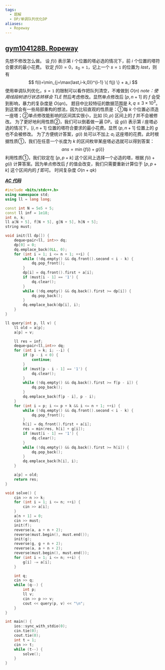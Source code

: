 ```yaml
---
tags:
  - 题解
  - DP/单调队列优化DP
aliases:
  - Ropeway
---
```

## [gym104128B. Ropeway](https://codeforces.com/gym/104128/problem/B)

先想不修改怎么做。
设 $f(i)$ 表示第 $i$ 个位置的塔必选的情况下，前 $i$ 个位置的塔符合要求的最小花费。
钦定 $f(0)=0$，$s_0=\texttt{1}$，记上一个 $s=\texttt{1}$ 的位置为 $last$，则有
$$
f(i)=\min_{j=\max(last,i-k,0)}^{i-1} \{ f(j) \} + a_i
$$
使用单调队列优化，$s=\texttt{1}$ 的限制可以看作把队列清空，不难做到 $O(n)$
*note：使用线段树进行状态转移会 TLE*
然后考虑修改。显然单点修改后 $[p,n+1]$ 的 $f$ 会受到影响，暴力的复杂度是 $O(qn)$。
题目中比较特征的数据范围是 $k,q\le 3\times 10^3$。到这里会有一些局部重构的想法，因为比较直观的性质是：①每 $k$ 个位置必须造一座塔；②单点修改能影响的区间其实很小，比如 $[0,p)$ 区间上的 $f$ 并不会被修改。
为了更好地利用性质②，我们可以倒着做一遍 DP。设 $g(i)$ 表示第 $i$ 座塔必选的情况下，$[i,n+1]$ 位置的塔符合要求的最小花费。显然 $(p,n+1]$ 位置上的 $g$ 也不会被修改。
为了方便统计答案，$g(i)$ 处可以不加上 $a_i$ 这座塔的花费。此时根据性质①，我们在任意一个长度为 $k$ 的区间枚举某座塔必选就可以得到答案：
$$
ans = \min \{ f(i) + g(i) \}
$$
利用性质①，我们钦定在 $[p,p+k]$ 这个区间上选择一个必造的塔，根据 $f(i)+g(i)$ 计算答案。因为单点修改后 $f$ 的值会改变，我们只需要重新计算位于 $[p,p+k]$ 这个区间内的 $f$ 即可。
时间复杂度 $O(n+qk)$

[***AC 代码***]()

```cpp
#include <bits/stdc++.h>
using namespace std;
using ll = long long;

const int N = 5e5 + 5;
const ll inf = 1e18;
int n, k;
ll a[N + 5], f[N + 5], g[N + 5], h[N + 5];
string must;

void init(ll dp[]) {
    deque<pair<ll, int>> dq;
    dp[0] = 0;
    dq.emplace_back(0LL, 0);
    for (int i = 1; i <= n + 1; ++i) {
        while (!dq.empty() && dq.front().second < i - k) {
            dq.pop_front();
        }
        dp[i] = dq.front().first + a[i];
        if (must[i - 1] == '1') {
            dq.clear();
        }
        while (!dq.empty() && dq.back().first >= dp[i]) {
            dq.pop_back();
        }
        dq.emplace_back(dp[i], i);
    }
}

ll query(int p, ll v) {
    ll old = a[p];
    a[p] = v;

    ll res = inf;
    deque<pair<ll,int>> dq;
    for (int i = k; i; --i) {
        if (p - i < 0) {
            continue;
        }
        if (must[p - i - 1] == '1') {
            dq.clear();
        }
        while (!dq.empty() && dq.back().first >= f[p - i]) {
            dq.pop_back();
        }
        dq.emplace_back(f[p - i], p - i);
    }
    for (int i = p; i <= p + k && i <= n + 1; ++i) {
        while (!dq.empty() && dq.front().second < i - k) {
            dq.pop_front();
        }
        h[i] = dq.front().first + a[i];
        res = min(res, h[i] + g[i]);
        if (must[i - 1] == '1') {
            dq.clear();
        }
        while (!dq.empty() && dq.back().first >= h[i]) {
            dq.pop_back();
        }
        dq.emplace_back(h[i], i);
    }

    a[p] = old;
    return res;
}

void solve() {
    cin >> n >> k;
    for (int i = 1; i <= n; ++i) {
        cin >> a[i];
    }
    a[n + 1] = 0;
    cin >> must;
    init(f);
    reverse(a, a + n + 2);
    reverse(must.begin(), must.end());
    init(g);
    reverse(g, g + n + 2);
    reverse(a, a + n + 2);
    reverse(must.begin(), must.end());
    for (int i = 1; i <= n; ++i) {
        g[i] -= a[i];
    }

    int q;
    cin >> q;
    while (q--) {
        int p;
        ll v;
        cin >> p >> v;
        cout << query(p, v) << "\n";
    }
}

int main() {
    ios::sync_with_stdio(0);
    cin.tie(0);
    cout.tie(0);
    int t = 1;
    cin >> t;
    while (t--) {
        solve();
    }
}
```
